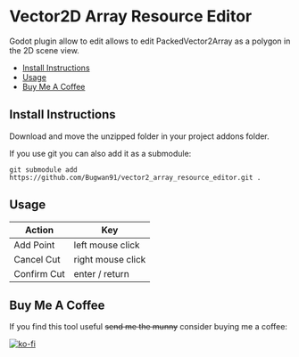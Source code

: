 # Vector2D Array Resource Editor
Godot plugin allow to edit allows to edit PackedVector2Array as a polygon in the 2D scene view.

- [Install Instructions](#install-instructions)
- [Usage](#usage)
- [Buy Me A Coffee](#buy-me-a-coffee)

## Install Instructions
Download and move the unzipped folder in your project addons folder.

If you use git you can also add it as a submodule:

`git submodule add https://github.com/Bugwan91/vector2_array_resource_editor.git .`

## Usage

|Action|Key|
|-|-|
|Add Point|left mouse click|
|Cancel Cut|right mouse click|
|Confirm Cut|enter / return|

## Buy Me A Coffee

If you find this tool useful ~~send me the munny~~ consider buying me a coffee:

[![ko-fi](https://ko-fi.com/img/githubbutton_sm.svg)](https://ko-fi.com/romanmovchan)
